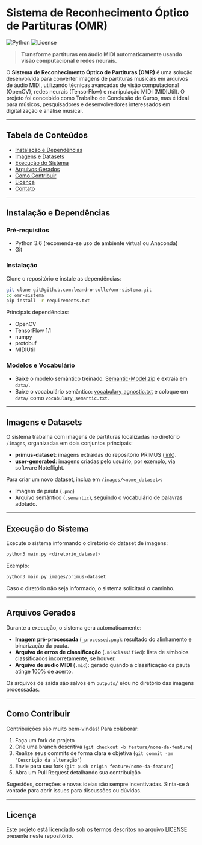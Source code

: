 # Sistema de Reconhecimento Óptico de Partituras (OMR)

![Python](https://img.shields.io/badge/python-3.6-blue)
![License](https://img.shields.io/badge/license-NONE-lightgrey)

> **Transforme partituras em áudio MIDI automaticamente usando visão computacional e redes neurais.**

O **Sistema de Reconhecimento Óptico de Partituras (OMR)** é uma solução desenvolvida para converter imagens de partituras musicais em arquivos de áudio MIDI, utilizando técnicas avançadas de visão computacional (OpenCV), redes neurais (TensorFlow) e manipulação MIDI (MIDIUtil). O projeto foi concebido como Trabalho de Conclusão de Curso, mas é ideal para músicos, pesquisadores e desenvolvedores interessados em digitalização e análise musical.

---

## Tabela de Conteúdos
- [Instalação e Dependências](#instalação-e-dependências)
- [Imagens e Datasets](#imagens-e-datasets)
- [Execução do Sistema](#execução-do-sistema)
- [Arquivos Gerados](#arquivos-gerados)
- [Como Contribuir](#como-contribuir)
- [Licença](#licença)
- [Contato](#contato)

---

## Instalação e Dependências

### Pré-requisitos
- Python 3.6 (recomenda-se uso de ambiente virtual ou Anaconda)
- Git

### Instalação

Clone o repositório e instale as dependências:

```bash
git clone git@github.com:leandro-colle/omr-sistema.git
cd omr-sistema
pip install -r requirements.txt
```

Principais dependências:
- OpenCV
- TensorFlow 1.1
- numpy
- protobuf
- MIDIUtil

### Modelos e Vocabulário

- Baixe o modelo semântico treinado: [Semantic-Model.zip](https://grfia.dlsi.ua.es/primus/models/PrIMuS/Semantic-Model.zip) e extraia em `data/`.
- Baixe o vocabulário semântico: [vocabulary_agnostic.txt](https://github.com/OMR-Research/tf-end-to-end/blob/master/Data/vocabulary_agnostic.txt) e coloque em `data/` como `vocabulary_semantic.txt`.

---

## Imagens e Datasets

O sistema trabalha com imagens de partituras localizadas no diretório `/images`, organizadas em dois conjuntos principais:
- **primus-dataset**: imagens extraídas do repositório PRIMUS ([link](https://grfia.dlsi.ua.es/primus/)).
- **user-generated**: imagens criadas pelo usuário, por exemplo, via software Noteflight.

Para criar um novo dataset, inclua em `/images/<nome_dataset>`:
- Imagem de pauta (`.png`)
- Arquivo semântico (`.semantic`), seguindo o vocabulário de palavras adotado.

---

## Execução do Sistema

Execute o sistema informando o diretório do dataset de imagens:

```bash
python3 main.py <diretorio_dataset>
```

Exemplo:
```bash
python3 main.py images/primus-dataset
```

Caso o diretório não seja informado, o sistema solicitará o caminho.

---

## Arquivos Gerados

Durante a execução, o sistema gera automaticamente:
- **Imagem pré-processada** (`_processed.png`): resultado do alinhamento e binarização da pauta.
- **Arquivo de erros de classificação** (`.misclassified`): lista de símbolos classificados incorretamente, se houver.
- **Arquivo de áudio MIDI** (`.mid`): gerado quando a classificação da pauta atinge 100% de acerto.

Os arquivos de saída são salvos em `outputs/` e/ou no diretório das imagens processadas.

---

## Como Contribuir

Contribuições são muito bem-vindas! Para colaborar:

1. Faça um fork do projeto
2. Crie uma branch descritiva (`git checkout -b feature/nome-da-feature`)
3. Realize seus commits de forma clara e objetiva (`git commit -am 'Descrição da alteração'`)
4. Envie para seu fork (`git push origin feature/nome-da-feature`)
5. Abra um Pull Request detalhando sua contribuição

Sugestões, correções e novas ideias são sempre incentivadas. Sinta-se à vontade para abrir issues para discussões ou dúvidas.

---

## Licença

Este projeto está licenciado sob os termos descritos no arquivo [LICENSE](./LICENSE) presente neste repositório.
